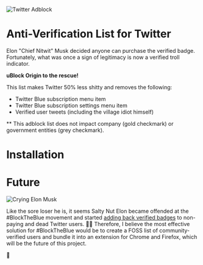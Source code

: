![Twitter Adblock](https://github.com/mitomenai/MakeTwitterGreatAgain/blob/main/logo.png?raw=true)

# Anti-Verification List for Twitter

Elon "Chief Nitwit" Musk decided anyone can purchase the verified badge. Fortunately, what was once a sign of legitimacy is now a verified troll indicator. 

**uBlock Origin to the rescue!**

This list makes Twitter 50% less shitty and removes the following:
* Twitter Blue subscription menu item
* Twitter Blue subscription settings menu item
* Verified user tweets (including the village idiot himself)

** This adblock list does not impact company (gold checkmark) or government entities (grey checkmark).
   
# Installation

# Future

![Crying Elon Musk](https://github.com/mitomenai/MakeTwitterGreatAgain/blob/main/sad-elon.png?raw=true)

Like the sore loser he is, it seems Salty Nut Elon became offended at the #BlockTheBlue movement and started [adding back verified badges](https://www.axios.com/2023/04/23/verified-checkmark-twitter-badge) to non-paying and dead Twitter users. 🧟‍♀️ Therefore, I believe the most effective solution for #BlockTheBlue would be to create a FOSS list of community-verified users and bundle it into an extension for Chrome and Firefox, which will be the future of this project.

💩
